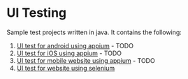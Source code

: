 UI Testing
==========

Sample test projects written in java. It contains the following:

1. [UI test for android using appium](android) - TODO
2. [UI test for iOS using appium](iOS) - TODO
3. [UI test for mobile website using appium](msite) - TODO
4. [UI test for website using selenium](website)
